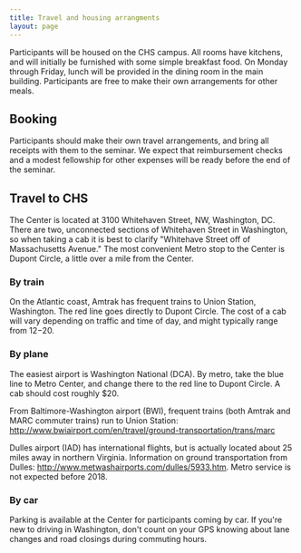 ```yaml
---
title: Travel and housing arrangments 
layout: page
---
```


Participants will be housed on the CHS campus.  All rooms have kitchens, and will initially be furnished with some simple breakfast food. On Monday through Friday, lunch will be provided in the dining room in the main building.  Participants are free to make their own arrangements for other meals.

## Booking ##

Participants should make their own travel arrangements, and bring all receipts with them to the seminar.   We expect that reimbursement checks and a modest fellowship for other expenses will be ready before the end of the seminar.

## Travel to CHS ##

The Center is located at 3100 Whitehaven Street, NW, Washington, DC.  There are two, unconnected sections of Whitehaven Street in Washington, so when taking a cab it is best to clarify "Whitehave Street off of Massachusetts Avenue."   The most convenient Metro stop to the Center is Dupont Circle, a little over a mile from the Center.

### By train
On the Atlantic coast, Amtrak has frequent trains to Union Station, Washington.  The red line goes directly to Dupont Circle.  The cost of a cab will vary depending on traffic and time of day, and might typically range from $12-$20.


### By plane ###


The easiest airport is Washington National (DCA).   By metro, take the blue line to Metro Center, and change there to the red line to Dupont Circle.  A cab should cost roughly $20.

From Baltimore-Washington airport (BWI), frequent trains (both Amtrak and MARC commuter trains) run to Union Station: <http://www.bwiairport.com/en/travel/ground-transportation/trans/marc>

Dulles airport (IAD) has international flights, but is actually located about 25 miles away in northern Virginia.  Information on ground transportation from Dulles: <http://www.metwashairports.com/dulles/5933.htm>. Metro service is not expected before 2018.


### By car ###

Parking is available at the Center for participants coming by car.  If you're new to driving in Washington, don't count on your GPS knowing about lane changes and road closings during commuting hours.